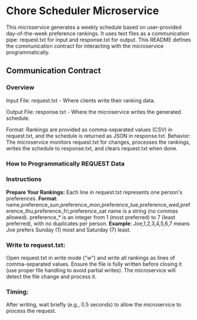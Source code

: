 # Chore Scheduler Microservice
This microservice generates a weekly schedule based on user-provided day-of-the-week preference rankings. It uses text files as a communication pipe: request.txt for input and response.txt for output. This README defines the communication contract for interacting with the microservice programmatically.

## Communication Contract
### Overview
Input File: request.txt - Where clients write their ranking data.

Output File: response.txt - Where the microservice writes the generated schedule.

Format: Rankings are provided as comma-separated values (CSV) in request.txt, and the schedule is returned as JSON in response.txt.
Behavior: The microservice monitors request.txt for changes, processes the rankings, writes the schedule to response.txt, and clears request.txt when done.
### How to Programmatically REQUEST Data
### Instructions
**Prepare Your Rankings:**
Each line in request.txt represents one person's preferences.
**Format**: name,preference_sun,preference_mon,preference_tue,preference_wed,preference_thu,preference_fri,preference_sat
name is a string (no commas allowed).
preference_* is an integer from 1 (most preferred) to 7 (least preferred), with no duplicates per person.
**Example**: Joe,1,2,3,4,5,6,7 means Joe prefers Sunday (1) most and Saturday (7) least.
### Write to request.txt:
Open request.txt in write mode ("w") and write all rankings as lines of comma-separated values.
Ensure the file is fully written before closing it (use proper file handling to avoid partial writes).
The microservice will detect the file change and process it.
### Timing:
After writing, wait briefly (e.g., 0.5 seconds) to allow the microservice to process the request.
